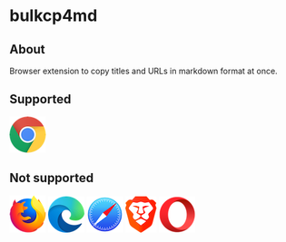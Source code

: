 # bulkcp4md

## About

Browser extension to copy titles and URLs in markdown format at once.

## Supported

![Chrome](assets/chrome.png "Chrome")

## Not supported

[![Firefox](assets/firefox.png "Firefox")](https://addons.mozilla.org/en-US/firefox/addon/octotree/)
[![Edge](assets/edge.png "Edge")](https://microsoftedge.microsoft.com/addons/detail/octotree/joagmknfcgpikbadjkaikmnhpjadihjg?hl=en-US)
[![Safari](assets/safari.png "Safari")](https://itunes.apple.com/us/app/octotree-pro/id1457450145?mt=12)
[![Brave](assets/brave.png "Brave")](https://brave.com/learn/installing-chrome-extensions/)
[![Opera](assets/opera.png "Opera")](https://addons.opera.com/en/extensions/details/octotree/)
